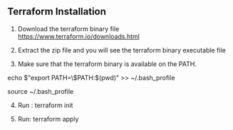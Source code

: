 ## Terraform Installation

1. Download the terraform binary file https://www.terraform.io/downloads.html

2. Extract the zip file and you will see the terraform binary executable file

3. Make sure that the terraform binary is available on the PATH.

echo $"export PATH=\$PATH:$(pwd)" >> ~/.bash_profile

source ~/.bash_profile

4. Run : terraform init

5. Run: terraform apply
